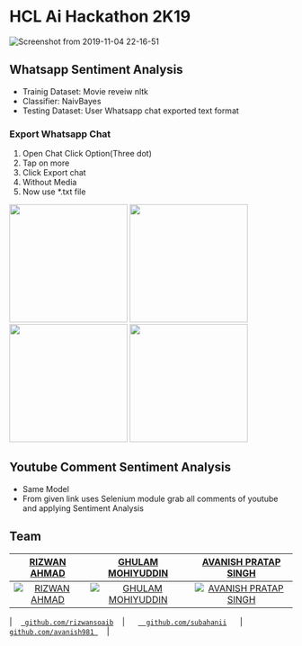 # HCL Ai Hackathon 2K19
![Screenshot from 2019-11-04 22-16-51](https://user-images.githubusercontent.com/29729380/68140007-1f0eac80-ff51-11e9-9916-1be6a3c40892.png)

## Whatsapp Sentiment Analysis
* Trainig Dataset: Movie reveiw nltk 
* Classifier: NaivBayes
* Testing Dataset: User Whatsapp chat exported text format
### Export Whatsapp Chat
1. Open Chat Click Option(Three dot)
2. Tap on more
3. Click Export chat
4. Without Media 
5. Now use *.txt file 

<p float="left">
  <img src="https://user-images.githubusercontent.com/29729380/68144767-559cf500-ff5a-11e9-9c2e-f4ff75f01e07.jpeg" width="210" />
  <img src="https://user-images.githubusercontent.com/29729380/68144770-56358b80-ff5a-11e9-80ca-94fe4a6e1386.jpeg" width="210" /> 
  <img src="https://user-images.githubusercontent.com/29729380/68144772-56358b80-ff5a-11e9-8eed-a2d9dfc5ca71.jpeg" width="210" />
   <img src="https://user-images.githubusercontent.com/29729380/68144773-56ce2200-ff5a-11e9-9079-fe9f426df3c5.jpeg" width="210" />
</p>


## Youtube Comment Sentiment Analysis

 * Same Model
 * From given link uses Selenium module grab all comments of youtube and applying Sentiment Analysis
 
 
## Team


|     <a href="https://github.com/rizwansoaib" target="_blank">**RIZWAN AHMAD**      </a> | <a href="https://github.com/subahanii" target="_blank">**GHULAM MOHIYUDDIN**      </a> |<a href="https://github.com/avanish981" target="_blank">**AVANISH PRATAP SINGH**</a> |
|     :---:    |   :---:   |   :---:   | 
| [![RIZWAN AHMAD](https://avatars1.githubusercontent.com/u/29729380?s=200&v=4)](https://github.com/rizwansoaib)    | [![GHULAM MOHIYUDDIN](https://avatars1.githubusercontent.com/u/23014491?s=200&v=4)](https://github.com/subahanii) | [![AVANISH PRATAP SINGH](https://avatars1.githubusercontent.com/u/41297065?s=200&v=4)](https://github.com/avanish981) | 

| &nbsp;&nbsp; <a href="https://github.com/rizwansoaib" target="_blank">`  github.com/rizwansoaib `</a>  &nbsp;&nbsp; | &nbsp;&nbsp;&nbsp;&nbsp; <a href="https://github.com/subahanii" target="_blank">`   github.com/subahanii `</a>   &nbsp;&nbsp;&nbsp;&nbsp; |&nbsp;&nbsp;   <a href="https://github.com/avanish981" target="_blank">` github.com/avanish981  `</a> &nbsp;&nbsp;&nbsp;|
